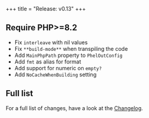+++
title = "Release: v0.13"
+++

## Require PHP>=8.2

- Fix `interleave` with nil values
- Fix `**build-mode**` when transpiling the code
- Add `MainPhpPath` property to `PhelOutConfig`
- Add `fmt` as alias for format 
- Add support for numeric on `empty?`
- Add `NoCacheWhenBuilding` setting

## Full list

For a full list of changes, have a look at the [Changelog](https://github.com/phel-lang/phel-lang/blob/master/CHANGELOG.md).
